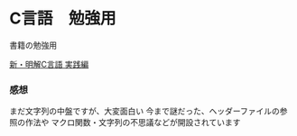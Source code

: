 # C言語　勉強用

書籍の勉強用

[新・明解C言語 実践編](https://www.sbcr.jp/product/4797384109/)

### 感想
まだ文字列の中盤ですが、大変面白い
今まで謎だった、ヘッダーファイルの参照の作法や
マクロ関数・文字列の不思議などが開設されています
